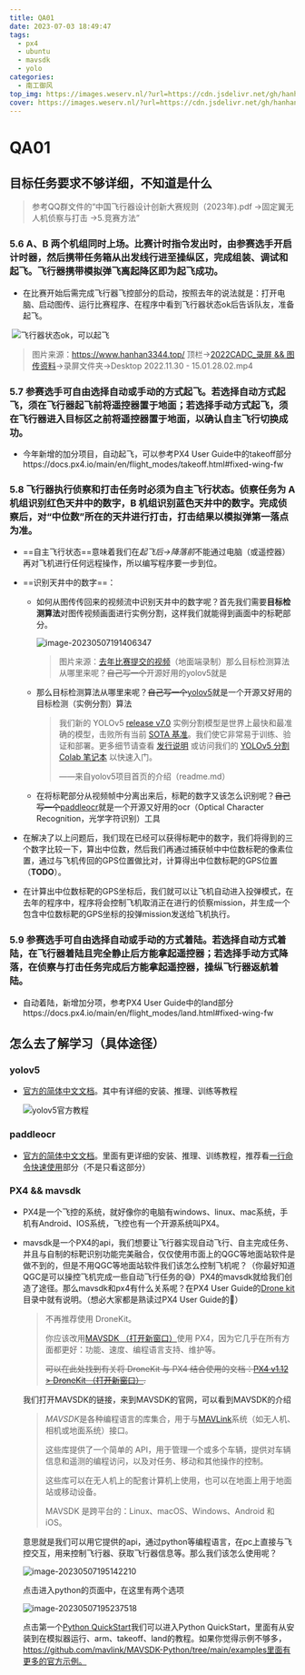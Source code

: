 ```yaml
---
title: QA01
date: 2023-07-03 18:49:47
tags: 
  - px4
  - ubuntu
  - mavsdk
  - yolo
categories: 
  - 南工御风
top_img: https://images.weserv.nl/?url=https://cdn.jsdelivr.net/gh/hanhan3344/pic/note_pic/elysia05.jpg&default=https://cdn.jsdelivr.net/gh/hanhan3344/pic/note_pic/elysia05.jpg
cover: https://images.weserv.nl/?url=https://cdn.jsdelivr.net/gh/hanhan3344/pic/note_pic/24-08-B.jpg&default=https://cdn.jsdelivr.net/gh/hanhan3344/pic/note_pic/24-08-B.jpg
---
```


# QA01

## 目标任务要求不够详细，不知道是什么

> 参考QQ群文件的“中国飞行器设计创新大赛规则（2023年).pdf ->固定翼无人机侦察与打击 ->5.竞赛方法”

### 5.6 A、B 两个机组同时上场。比赛计时指令发出时，由参赛选手开启计时器，然后携带任务箱从出发线行进至操纵区，完成组装、调试和起飞。飞行器携带模拟弹飞离起降区即为起飞成功。

- 在比赛开始后需完成飞行器飞控部分的启动，按照去年的说法就是：打开电脑、启动图传、运行比赛程序、在程序中看到飞行器状态ok后告诉队友，准备起飞。  

​	![飞行器状态ok，可以起飞](https://cdn.jsdelivr.net/gh/hanhan3344/pic/note_pic/image-20230507185941651.png)  

> 图片来源：https://www.hanhan3344.top/ 顶栏→[2022CADC_录屏 && 图传资料](https://www.aliyundrive.com/s/YEEhfchRVAq)→录屏文件夹→Desktop 2022.11.30 - 15.01.28.02.mp4

### 5.7 参赛选手可自由选择自动或手动的方式起飞。若选择自动方式起飞，须在飞行器起飞前将遥控器置于地面；若选择手动方式起飞，须在飞行器进入目标区之前将遥控器置于地面，以确认自主飞行切换成功。

- 今年新增的加分项目，自动起飞，可以参考PX4 User Guide中的takeoff部分https://docs.px4.io/main/en/flight_modes/takeoff.html#fixed-wing-fw

### 5.8 飞行器执行侦察和打击任务时必须为自主飞行状态。侦察任务为 A 机组识别红色天井中的数字，B 机组识别蓝色天井中的数字。完成侦察后，对“中位数”所在的天井进行打击，打击结果以模拟弹第一落点为准。

- ==自主飞行状态==意味着我们在*起飞后→降落前*不能通过电脑（或遥控器）再对飞机进行任何远程操作，所以编写程序要一步到位。

- ==识别天井中的数字==：

  - 如何从图传传回来的视频流中识别天井中的数字呢？首先我们需要**目标检测算法**对图传视频画面进行实例分割，这样我们就能得到画面中的标靶部分。  

    ![image-20230507191406347](https://cdn.jsdelivr.net/gh/hanhan3344/pic/note_pic/image-20230507191406347.png)  

    > 图片来源：[去年比赛提交的视频](https://www.bilibili.com/video/BV1HP411T7C9/?spm_id_from=333.999.0.0&vd_source=374b2a05cf4288dee623676fbe5a8ca6)（地面端录制）那么目标检测算法从哪里来呢？~~自己写一个~~开源好用的yolov5就是

  - 那么目标检测算法从哪里来呢？~~自己写一个~~[yolov5](https://github.com/ultralytics/yolov5)就是一个开源又好用的目标检测（实例分割）算法

    > 我们新的 YOLOv5 [release v7.0](https://github.com/ultralytics/yolov5/releases/v7.0) 实例分割模型是世界上最快和最准确的模型，击败所有当前 [SOTA 基准](https://paperswithcode.com/sota/real-time-instance-segmentation-on-mscoco)。我们使它非常易于训练、验证和部署。更多细节请查看 [发行说明](https://github.com/ultralytics/yolov5/releases/v7.0) 或访问我们的 [YOLOv5 分割 Colab 笔记本](https://github.com/ultralytics/yolov5/blob/master/segment/tutorial.ipynb) 以快速入门。
    >
    > ——来自yolov5项目首页的介绍（readme.md）

  - 在将标靶部分从视频帧中分离出来后，标靶的数字又该怎么识别呢？~~自己写一个~~[paddleocr](https://github.com/PaddlePaddle/PaddleOCR)就是一个开源又好用的ocr（Optical Character Recognition，光学字符识别）工具

- 在解决了以上问题后，我们现在已经可以获得标靶中的数字，我们将得到的三个数字比较一下，算出中位数，然后我们再通过捕获帧中中位数标靶的像素位置，通过与飞机传回的GPS位置做比对，计算得出中位数标靶的GPS位置（**TODO**）。

- 在计算出中位数标靶的GPS坐标后，我们就可以让飞机自动进入投弹模式，在去年的程序中，程序将会控制飞机取消正在进行的侦察mission，并生成一个包含中位数标靶的GPS坐标的投弹mission发送给飞机执行。

### 5.9 参赛选手可自由选择自动或手动的方式着陆。若选择自动方式着陆，在飞行器着陆且完全静止后方能拿起遥控器；若选择手动方式降落，在侦察与打击任务完成后方能拿起遥控器，操纵飞行器返航着陆。

- 自动着陆，新增加分项，参考PX4 User Guide中的land部分https://docs.px4.io/main/en/flight_modes/land.html#fixed-wing-fw

## 怎么去了解学习（具体途径）

### yolov5

- [官方的简体中文文档](https://github.com/ultralytics/yolov5/blob/master/README.zh-CN.md)。其中有详细的安装、推理、训练等教程  

  ![yolov5官方教程](https://cdn.jsdelivr.net/gh/hanhan3344/pic/note_pic/image-20230507193632234.png)  

### paddleocr

- [官方的简体中文文档](https://github.com/PaddlePaddle/PaddleOCR/blob/release/2.6/README_ch.md)。里面有更详细的安装、推理、训练教程，推荐看[一行命令快速使用](https://github.com/PaddlePaddle/PaddleOCR/blob/release/2.6/doc/doc_ch/quickstart.md)部分（不是只看这部分）

### PX4 && mavsdk

- PX4是一个飞控的系统，就好像你的电脑有windows、linux、mac系统，手机有Android、IOS系统，飞控也有一个开源系统叫PX4。

- mavsdk是一个PX4的api，我们想要让飞行器实现自动飞行、自主完成任务、并且与自制的标靶识别功能完美融合，仅仅使用市面上的QGC等地面站软件是做不到的，但是不用QGC等地面站软件我们该怎么控制飞机呢？（你最好知道QGC是可以操控飞机完成一些自动飞行任务的😅）PX4的mavsdk就给我们创造了途径。那么mavsdk和px4有什么关系呢？在PX4 User Guide的[Drone kit](https://docs.px4.io/main/en/robotics/dronekit.html#dronekit)目录中就有说明。（想必大家都是熟读过PX4 User Guide的🤣）

  > 不再推荐使用 DroneKit。
  >
  > 你应该改用[MAVSDK （打开新窗口）](https://mavsdk.mavlink.io/)使用 PX4，因为它几乎在所有方面都更好：功能、速度、编程语言支持、维护等。
  >
  > ~~可以在此处找到有关将 DroneKit 与 PX4 结合使用的文档：[PX4 v1.12 > DroneKit （打开新窗口）](https://docs.px4.io/v1.12/en/robotics/dronekit.html).~~

  我们打开MAVSDK的链接，来到MAVSDK的官网，可以看到MAVSDK的介绍

  > *MAVSDK*是各种编程语言的库集合，用于与[MAVLink](https://mavlink.io/en/)系统（如无人机、相机或地面系统）接口。
  >
  > 这些库提供了一个简单的 API，用于管理一个或多个车辆，提供对车辆信息和遥测的编程访问，以及对任务、移动和其他操作的控制。
  >
  > 这些库可以在无人机上的配套计算机上使用，也可以在地面上用于地面站或移动设备。
  >
  > MAVSDK 是跨平台的：Linux、macOS、Windows、Android 和 iOS。

  意思就是我们可以用它提供的api，通过python等编程语言，在pc上直接与飞控交互，用来控制飞行器、获取飞行器信息等。那么我们该怎么使用呢？  

  ![image-20230507195142210](https://cdn.jsdelivr.net/gh/hanhan3344/pic/note_pic/image-20230507195142210.png)  

  点击进入python的页面中，在这里有两个选项  

  ![image-20230507195237518](https://cdn.jsdelivr.net/gh/hanhan3344/pic/note_pic/image-20230507195237518.png)  

  点击第一个[Python QuickStart](https://mavsdk.mavlink.io/main/en/python/quickstart.html)我们可以进入Python QuickStart，里面有从安装到在模拟器运行、arm、takeoff、land的教程。如果你觉得示例不够多，https://github.com/mavlink/MAVSDK-Python/tree/main/examples里面有更多的官方示例。

